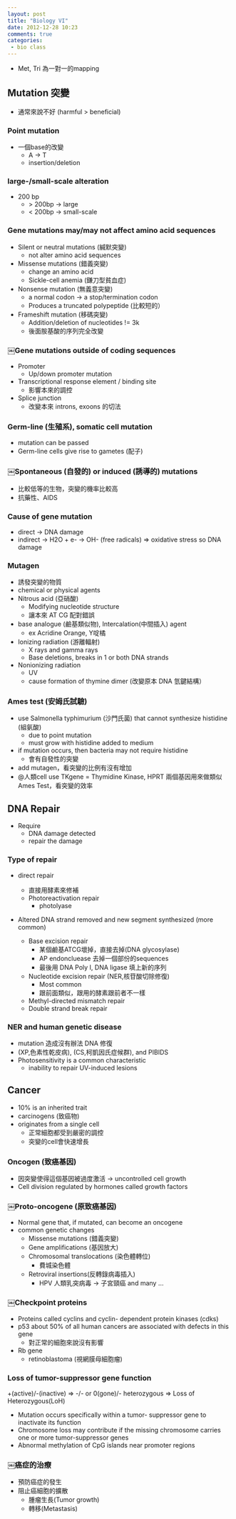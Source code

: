 ```yaml
---
layout: post
title: "Biology VI"
date: 2012-12-28 10:23
comments: true
categories: 
 - bio class
---
```


* Met, Tri 為一對一的mapping

<!-- more -->
## Mutation 突變

* 通常來說不好 (harmful > beneficial)

### Point mutation
* 一個base的改變
    * A -> T
    * insertion/deletion
    
### large-/small-scale alteration
* 200 bp
    * \> 200bp -> large
    * < 200bp -> small-scale
    
### Gene mutations may/may not affect amino acid sequences
* Silent or neutral mutations (緘默突變)
    * not alter amino acid sequences
* Missense mutations (錯義突變)
    * change an amino acid
    * Sickle-cell anemia (鎌刀型貧血症)
* Nonsense mutation (無義意突變)
    * a normal codon -> a stop/termination codon
    * Produces a truncated polypeptide (比較短的）
* Frameshift mutation (移碼突變)
    * Addition/deletion of nucleotides != 3k
    * 後面胺基酸的序列完全改變
    
### ￼Gene mutations outside of coding sequences
* Promoter
    * Up/down promoter mutation
* Transcriptional response element / binding site
    * 影響本來的調控
* Splice junction
    * 改變本來 introns, exoons 的切法
    
### Germ-line (生殖系), somatic cell mutation
* mutation can be passed
* Germ-line cells give rise to gametes (配子)

### ￼Spontaneous (自發的) or induced (誘導的) mutations
* 比較低等的生物，突變的機率比較高
* 抗藥性、AIDS

### Cause of gene mutation
* direct -> DNA damage
* indirect -> H2O + e- -> OH- (free radicals) => oxidative stress so DNA damage

### Mutagen
* 誘發突變的物質
* chemical or physical agents
* Nitrous acid (亞硝酸)
    * Modifying nucleotide structure
    * 讓本來 AT CG 配對錯誤
* base analogue (鹼基類似物), Intercalation(中間插入) agent
    * ex Acridine Orange, Y啶橘
* Ionizing radiation (游離輻射)
    * X rays and gamma rays
    * Base deletions, breaks in 1 or both DNA strands
* Nonionizing radiation
    * UV
    * cause formation of thymine dimer (改變原本 DNA 氫鍵結構）
    
### Ames test (安姆氏試驗)
* use Salmonella typhimurium (沙門氏菌) that cannot synthesize histidine (組氨酸)
    * due to point mutation
    * must grow with histidine added to medium
* if mutation occurs, then bacteria may not require histidine
    * 會有自發性的突變
* add mutagen，看突變的比例有沒有增加
* @人類cell use TKgene = Thymidine Kinase, HPRT 兩個基因用來做類似Ames Test，看突變的效率

## DNA Repair
* Require
    * DNA damage detected
    * repair the damage
    
### Type of repair
* direct repair
    * 直接用酵素來修補
    * Photoreactivation repair
        * photolyase
        
* Altered DNA strand removed and new segment synthesized (more common)
    * Base excision repair
        * 某個鹼基ATCG壞掉，直接去掉(DNA glycosylase)
        * AP endoncluease 去掉一個部份的sequences
        * 最後用 DNA Poly I, DNA ligase 填上新的序列    * Nucleotide excision repair (NER,核苷酸切除修復)
        * Most common
        * 跟前面類似，跟用的酵素跟前者不一樣    * Methyl-directed mismatch repair 
    * Double strand break repair
    
### NER and human genetic disease
* mutation 造成沒有辦法 DNA 修復
*  (XP,色素性乾皮病), (CS,柯凱因氏症候群), and PIBIDS
* Photosensitivity is a common characteristic
    * inability to repair UV-induced lesions
    
    
## Cancer
* 10% is an inherited trait
* carcinogens (致癌物)
* originates from a single cell
    * 正常細胞都受到嚴密的調控
    * 突變的cell會快速增長
    
### Oncogen (致癌基因)
* 因突變使得這個基因被過度激活 -> uncontrolled cell growth
* Cell division regulated by hormones called growth factors

### ￼Proto-oncogene (原致癌基因)
* Normal gene that, if mutated, can become an oncogene
* common genetic changes
    * Missense mutations (錯義突變)
    * Gene amplifications (基因放大)
    * Chromosomal translocations (染色體轉位)
        * 費城染色體
    * Retroviral insertions(反轉錄病毒插入)
        * HPV 人類乳突病毒 -> 子宮頸癌 and many … 
        
### ￼Checkpoint proteins
*  Proteins called cyclins and cyclin- dependent protein kinases (cdks)
*  p53 about 50% of all human cancers are associated with defects in this gene
    *  對正常的細胞來說沒有影響
* Rb gene
    * retinoblastoma (視網膜母細胞瘤)
    
### Loss of tumor-suppressor gene function

+(active)/-(inactive) => -/- or 0(gone)/-
heterozygous => Loss of Heterozygous(LoH)

* Mutation occurs specifically within a tumor- suppressor gene to inactivate its function* Chromosome loss may contribute if the missing chromosome carries one or more tumor-suppressor genes* Abnormal methylation of CpG islands near promoter regions 

### ￼癌症的治療
* 預防癌症的發生
* 阻止癌細胞的擴散
    * 腫瘤生長(Tumor growth)
    * 轉移(Metastasis)